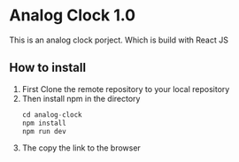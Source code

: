 # Analog Clock 1.0

<p>This is an analog clock porject. Which is build with React JS</p>

## How to install

1. First Clone the remote repository to your local repository
2. Then install npm in the directory  
   ```js
   cd analog-clock
   npm install
   npm run dev
   ```
3. The copy the link to the browser

